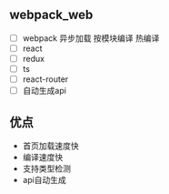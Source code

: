## webpack_web
- [ ] webpack 异步加载 按模块编译 热编译
- [ ] react
- [ ] redux
- [ ] ts
- [ ] react-router
- [ ] 自动生成api

## 优点
- 首页加载速度快
- 编译速度快
- 支持类型检测
- api自动生成
